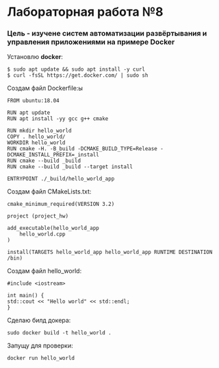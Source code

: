 # Лабораторная работа №8

### Цель - изучене систем автоматизации развёртывания и управления приложениями на примере Docker

Установлю **docker**: 
```
$ sudo apt update && sudo apt install -y curl
$ curl -fsSL https://get.docker.com/ | sudo sh
```
Создам файл Dockerfile:ы
```
FROM ubuntu:18.04 

RUN apt update 
RUN apt install -yy gcc g++ cmake
 
RUN mkdir hello_world 
COPY . hello_world/ 
WORKDIR hello_world 
RUN cmake -H. -B_build -DCMAKE_BUILD_TYPE=Release -DCMAKE_INSTALL_PREFIX=_install 
RUN cmake --build _build 
RUN cmake --build _build --target install
 
ENTRYPOINT ./_build/hello_world_app 
```
Создам файл CMakeLists.txt:
```
cmake_minimum_required(VERSION 3.2) 
 
project (project_hw) 
 
add_executable(hello_world_app 
    hello_world.cpp 
) 
 
install(TARGETS hello_world_app hello_world_app RUNTIME DESTINATION /bin)

```
Создам файл hello_world:
```
#include <iostream> 
 
int main() { 
std::cout << "Hello world" << std::endl; 
}
```
Сделаю билд докера:
```
sudo docker build -t hello_world .
```
Запущу для проверки:
```
docker run hello_world
```
